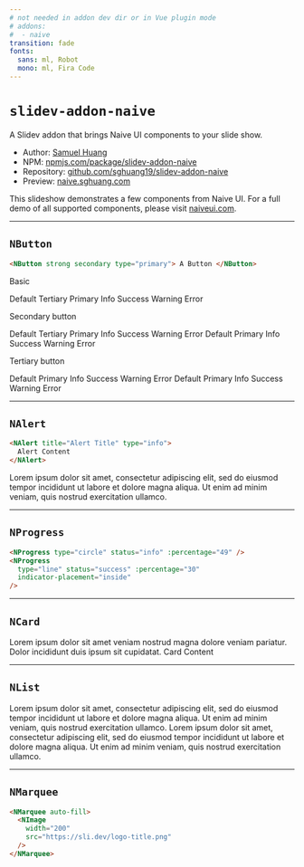 ```yaml
---
# not needed in addon dev dir or in Vue plugin mode
# addons:
#  - naive
transition: fade
fonts:
  sans: ml, Robot
  mono: ml, Fira Code
---
```


# `slidev-addon-naive`

<div>
  A <NButton strong type="info"> Slidev </NButton> addon that brings <NButton
  strong type="primary" > Naive UI </NButton> components to your slide show.
</div>

- Author: [Samuel Huang](https://sghuang.com)
- NPM:
  [npmjs.com/package/slidev-addon-naive](https://npmjs.com/package/slidev-addon-naive)
- Repository:
  [github.com/sghuang19/slidev-addon-naive](https://github.com/sghuang19/slidev-addon-naive)
- Preview: [naive.sghuang.com](https://naive.sghuang.com)

<div flex justify-center items-center>
  <p shrink class="-translate-y-8">
    This slideshow demonstrates a few components from Naive UI. For a full demo
    of all supported components, please visit <a
    href="https://naiveui.com">naiveui.com</a>.
  </p>

  <div flex justify-center gap-8 shrink-0>
    <NImage class=""
      width="250" src="https://sli.dev/logo-title.png"
    />
    <NImage class="pb-15"
      width="125" src="https://www.naiveui.com/assets/naivelogo-BdDVTUmz.svg"
    />
  </div>
</div>

---

## `NButton`

```markdown
<NButton strong secondary type="primary"> A Button </NButton>
```

Basic

<NSpace>
  <NButton>Default</NButton>
  <NButton type="tertiary">
    Tertiary
  </NButton>
  <NButton type="primary">
    Primary
  </NButton>
  <NButton type="info">
    Info
  </NButton>
  <NButton type="success">
    Success
  </NButton>
  <NButton type="warning">
    Warning
  </NButton>
  <NButton type="error">
    Error
  </NButton>
</NSpace>

Secondary button

<NSpace>
  <NButton strong secondary>
    Default
  </NButton>
  <NButton strong secondary type="tertiary">
    Tertiary
  </NButton>
  <NButton strong secondary type="primary">
    Primary
  </NButton>
  <NButton strong secondary type="info">
    Info
  </NButton>
  <NButton strong secondary type="success">
    Success
  </NButton>
  <NButton strong secondary type="warning">
    Warning
  </NButton>
  <NButton strong secondary type="error">
    Error
  </NButton>
  <NButton strong secondary round>
    Default
  </NButton>
  <NButton strong secondary round type="primary">
    Primary
  </NButton>
  <NButton strong secondary round type="info">
    Info
  </NButton>
  <NButton strong secondary round type="success">
    Success
  </NButton>
  <NButton strong secondary round type="warning">
    Warning
  </NButton>
  <NButton strong secondary round type="error">
    Error
  </NButton>
</NSpace>

Tertiary button

<NSpace>
  <NButton tertiary>
    Default
  </NButton>
  <NButton tertiary type="primary">
    Primary
  </NButton>
  <NButton tertiary type="info">
    Info
  </NButton>
  <NButton tertiary type="success">
    Success
  </NButton>
  <NButton tertiary type="warning">
    Warning
  </NButton>
  <NButton tertiary type="error">
    Error
  </NButton>
  <NButton tertiary round>
    Default
  </NButton>
  <NButton tertiary round type="primary">
    Primary
  </NButton>
  <NButton tertiary round type="info">
    Info
  </NButton>
  <NButton tertiary round type="success">
    Success
  </NButton>
  <NButton tertiary round type="warning">
    Warning
  </NButton>
  <NButton tertiary round type="error">
    Error
  </NButton>
</NSpace>

---

## `NAlert`

```markdown
<NAlert title="Alert Title" type="info">
  Alert Content
</NAlert>
```

<NAlert title="Alert Title" type="info" mt-10>
  Lorem ipsum dolor sit amet, consectetur adipiscing elit, sed do eiusmod
  tempor incididunt ut labore et dolore magna aliqua. Ut enim ad minim
  veniam, quis nostrud exercitation ullamco.
</NAlert>

---

## `NProgress`

```markdown
<NProgress type="circle" status="info" :percentage="49" />
<NProgress
  type="line" status="success" :percentage="30"
  indicator-placement="inside"
/>
```

<NSpace flex justify-center mt-4>
  <NProgress type="circle" :percentage="19" />
  <NProgress type="circle" status="info" :percentage="49" />
  <NProgress type="circle" status="success" :percentage="10" />
  <NProgress type="circle" status="warning" :percentage="74" />
  <NProgress type="circle" status="error" :percentage="95" />
</NSpace>

<NSpace vertical mt-8 gap-8>
  <NProgress type="line" :percentage="95" :show-indicator="false" />
  <NProgress type="line" status="error" :percentage="65" />
  <NProgress
    type="line" status="success" :percentage="30" indicator-placement="inside"
  />
</NSpace>

---

## `NCard`

<div flex gap-10>
  <NCard title="Card with Cover">
    <template #cover>
      <img src="https://picsum.photos/400/200" alt="cover">
    </template>
    Lorem ipsum dolor sit amet veniam nostrud magna dolore veniam pariatur. Dolor
    incididunt duis ipsum sit cupidatat.
  </NCard>
  <NCard title="Card Slots Demo">
    <template #header-extra>
      #header-extra
    </template>
    Card Content
    <template #footer>
      #footer
    </template>
    <template #action>
      #action
    </template>
  </NCard>
</div>

---

## `NList`

<NList hoverable clickable mt-5>
  <NListItem>
    <NThing title="Better Late Than Never" content-style="margin-top: 10px;">
      <template #description>
        <NSpace size="small" style="margin-top: 4px">
          <NTag :bordered="false" type="info" size="small">
            Tag A
          </NTag>
          <NTag :bordered="false" type="info" size="small">
            Tag B
          </NTag>
        </NSpace>
      </template>
      Lorem ipsum dolor sit amet, consectetur adipiscing elit, sed do eiusmod
      tempor incididunt ut labore et dolore magna aliqua. Ut enim ad minim
      veniam, quis nostrud exercitation ullamco.
    </NThing>
  </NListItem>
  <NListItem>
    <NThing title="Lorem Ipsum" content-style="margin-top: 10px;">
      <template #description>
        <NSpace size="small" style="margin-top: 4px">
          <NTag :bordered="false" type="info" size="small">
            Tag C
          </NTag>
          <NTag :bordered="false" type="info" size="small">
            Tag D
          </NTag>
        </NSpace>
      </template>
      Lorem ipsum dolor sit amet, consectetur adipiscing elit, sed do eiusmod
      tempor incididunt ut labore et dolore magna aliqua. Ut enim ad minim
      veniam, quis nostrud exercitation ullamco.
    </NThing>
  </NListItem>
</NList>

---

## `NMarquee`

```markdown
<NMarquee auto-fill>
  <NImage
    width="200"
    src="https://sli.dev/logo-title.png"
  />
</NMarquee>
```

<NMarquee auto-fill>
  <NImage
    width="200"
    src="https://sli.dev/logo-title.png"
  />
</NMarquee>
